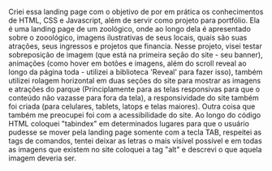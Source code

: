 Criei essa landing page com o objetivo de por em prática os conhecimentos de HTML, CSS e Javascript, além de servir como projeto para portfólio. Ela é uma landing page de um zoológico,
onde ao longo dela é apresentado sobre o zooológico, imagens ilustrativas de seus locais, quais são suas atrações, seus ingressos e projetos que financia. Nesse projeto, visei testar 
sobreposição de imagem (que está na primeira seção do site - seu banner), animações (como hover em botões e imagens, além do scroll reveal ao longo da página toda - utilizei a biblioteca
'Reveal' para fazer isso), também utilizei rolagem horizontal em duas seções do site para mostrar as imagens e atrações do parque (Principlamente para as telas responsivas para que o conteúdo 
não vazasse  para fora da tela), a responsividade do site também foi criada (para celulares, tablets, latops e telas maiores). Outra coisa que também me preocupei foi com a acessibilidade
do site. Ao longo do código HTML coloquei "tabindex" em determinados lugares para que o usuário pudesse se mover pela landing page somente com a tecla TAB, respeitei as tags de comandos,
tentei deixar as letras o mais visível possível e em todas as imagens que existem no site coloquei a tag "alt" e descrevi o que aquela imagem deveria ser.

